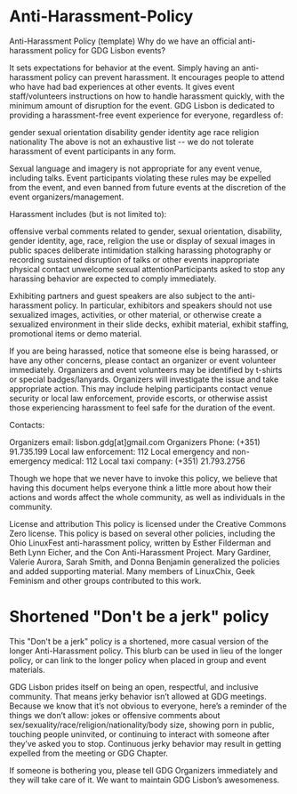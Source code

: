 # Anti-Harassment-Policy

Anti-Harassment Policy (template)
Why do we have an official anti-harassment policy for GDG Lisbon events?

It sets expectations for behavior at the event. Simply having an anti-harassment policy can prevent harassment.
It encourages people to attend who have had bad experiences at other events.
It gives event staff/volunteers instructions on how to handle harassment quickly, with the minimum amount of disruption for the event.
GDG Lisbon is dedicated to providing a harassment-free event experience for everyone, regardless of:

gender
sexual orientation
disability
gender identity
age
race
religion
nationality
The above is not an exhaustive list -- we do not tolerate harassment of event participants in any form.

Sexual language and imagery is not appropriate for any event venue, including talks. Event participants violating these rules may be expelled from the event, and even banned from future events at the discretion of the event organizers/management.

Harassment includes (but is not limited to):

offensive verbal comments related to gender, sexual orientation, disability, gender identity, age, race, religion
the use or display of sexual images in public spaces
deliberate intimidation
stalking
harassing photography or recording
sustained disruption of talks or other events
inappropriate physical contact
unwelcome sexual attention
​​​Participants asked to stop any harassing behavior are expected to comply immediately.

Exhibiting partners and guest speakers are also subject to the anti-harassment policy. In particular, exhibitors and speakers should not use sexualized images, activities, or other material, or otherwise create a sexualized environment in their slide decks, exhibit material, exhibit staffing, promotional items or demo material.

If you are being harassed, notice that someone else is being harassed, or have any other concerns, please contact an organizer or event volunteer immediately. Organizers and event volunteers may be identified by t-shirts or special badges/lanyards. Organizers will investigate the issue and take appropriate action. This may include helping participants contact venue security or local law enforcement, provide escorts, or otherwise assist those experiencing harassment to feel safe for the duration of the event.

Contacts:

Organizers email: lisbon.gdg[at]gmail.com
Organizers Phone: (+351) 91.735.199
Local law enforcement: 112
Local emergency and non-emergency medical: 112
Local taxi company: (+351) 21.793.2756

Though we hope that we never have to invoke this policy, we believe that having this document helps everyone think a little more about how their actions and words affect the whole community, as well as individuals in the community.

License and attribution
This policy is licensed under the Creative Commons Zero license. This policy is based on several other policies, including the Ohio LinuxFest anti-harassment policy, written by Esther Filderman and Beth Lynn Eicher, and the Con Anti-Harassment Project. Mary Gardiner, Valerie Aurora, Sarah Smith, and Donna Benjamin generalized the policies and added supporting material. Many members of LinuxChix, Geek Feminism and other groups contributed to this work.

# Shortened "Don't be a jerk" policy
This "Don't be a jerk" policy is a shortened, more casual version of the longer Anti-Harassment policy. This blurb can be used in lieu of the longer policy, or can link to the longer policy when placed in group and event materials. 
 
GDG Lisbon prides itself on being an open, respectful, and inclusive community. That means jerky behavior isn’t allowed at GDG meetings. Because we know that it’s not obvious to everyone, here’s a reminder of the things we don’t allow: jokes or offensive comments about sex/sexuality/race/religion/nationality/body size, showing porn in public, touching people uninvited, or continuing to interact with someone after they’ve asked you to stop. Continuous jerky behavior may result in getting expelled from the meeting or GDG Chapter.

If someone is bothering you, please tell GDG Organizers immediately and they will take care of it. We want to maintain GDG Lisbon’s awesomeness.
 
